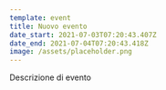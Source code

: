 ```yaml
---
template: event
title: Nuovo evento
date_start: 2021-07-03T07:20:43.407Z
date_end: 2021-07-04T07:20:43.418Z
image: /assets/placeholder.png
---
```

Descrizione di evento